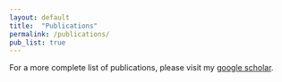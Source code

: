 ```yaml
---
layout: default
title:  "Publications"
permalink: /publications/
pub_list: true
---
```


For a more complete list of publications, please visit my [google scholar](https://scholar.google.com/citations?user=nN4ARxkAAAAJ&hl=en).